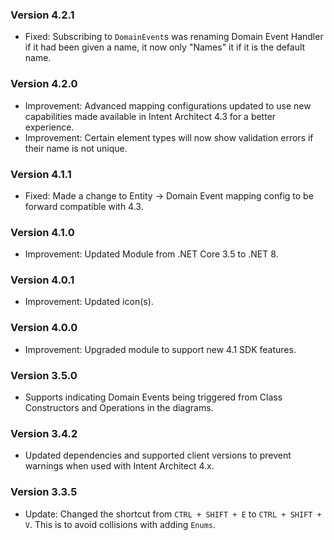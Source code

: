 ### Version 4.2.1

- Fixed: Subscribing to `DomainEvent`s was renaming Domain Event Handler if it had been given a name, it now only "Names" it if it is the default name.

### Version 4.2.0

- Improvement: Advanced mapping configurations updated to use new capabilities made available in Intent Architect 4.3 for a better experience.
- Improvement: Certain element types will now show validation errors if their name is not unique.

### Version 4.1.1

- Fixed: Made a change to Entity -> Domain Event mapping config to be forward compatible with 4.3.

### Version 4.1.0

- Improvement: Updated Module from .NET Core 3.5 to .NET 8.

### Version 4.0.1

- Improvement: Updated icon(s).

### Version 4.0.0

- Improvement: Upgraded module to support new 4.1 SDK features.

### Version 3.5.0

- Supports indicating Domain Events being triggered from Class Constructors and Operations in the diagrams.

### Version 3.4.2

- Updated dependencies and supported client versions to prevent warnings when used with Intent Architect 4.x.

### Version 3.3.5

- Update: Changed the shortcut from `CTRL + SHIFT + E` to `CTRL + SHIFT + V`. This is to avoid collisions with adding `Enums`.